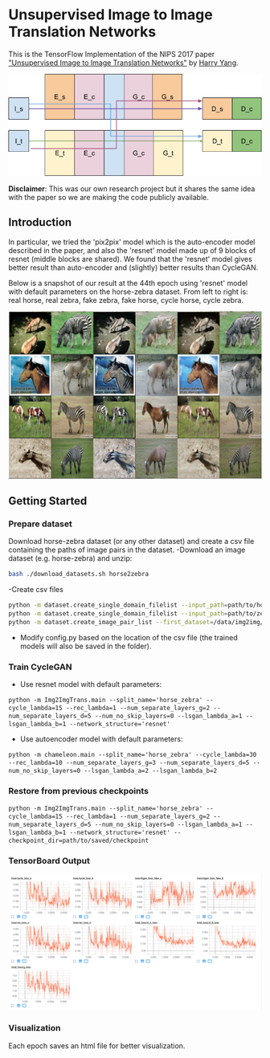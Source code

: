 # Unsupervised Image to Image Translation Networks
This is the TensorFlow Implementation of the NIPS 2017 paper ["Unsupervised Image to Image Translation Networks"](https://arxiv.org/abs/1703.00848) by [Harry Yang](http://www.harryyang.org). 

![network](figs/network.jpg "The network structure")

**Disclaimer**: This was our own research project but it shares the same idea with the paper so we are making the code publicly available.

## Introduction

In particular, we tried the 'pix2pix' model which is the auto-encoder model described in the paper, and also the 'resnet' model made up of 9 blocks of resnet (middle blocks are shared). We found that the 'resnet' model gives better result than auto-encoder and (slightly) better results than CycleGAN.

Below is a snapshot of our result at the 44th epoch using 'resnet' model with default parameters on the horse-zebra dataset. From left to right is: real horse, real zebra, fake zebra, fake horse, cycle horse, cycle zebra.

![result](figs/result.jpg "The network structure")

## Getting Started
### Prepare dataset

Download horse-zebra dataset (or any other dataset) and create a csv file containing the paths of image pairs in the dataset. 
-Download an image dataset (e.g. horse-zebra) and unzip:
```bash
bash ./download_datasets.sh horse2zebra
```
-Create csv files
```bash
python -m dataset.create_single_domain_filelist --input_path=path/to/horse/train --output_file=/data/img2img/horse.csv
python -m dataset.create_single_domain_filelist --input_path=path/to/zebra/train --output_file=/data/img2img/zebra.csv
python -m dataset.create_image_pair_list --first_dataset=/data/img2img/horse.csv --second_dataset=/data/img2img/zebra.csv --output_file=/data/img2img/horse_zebra.csv
```
* Modify config.py based on the location of the csv file (the trained models will also be saved in the folder).

### Train CycleGAN

* Use resnet model with default parameters:
```
python -m Img2ImgTrans.main --split_name='horse_zebra' --cycle_lambda=15 --rec_lambda=1 --num_separate_layers_g=2 --num_separate_layers_d=5 --num_no_skip_layers=0 --lsgan_lambda_a=1 --lsgan_lambda_b=1 --network_structure='resnet'
```
* Use autoencoder model with default parameters:
```
python -m chameleon.main --split_name='horse_zebra' --cycle_lambda=30 --rec_lambda=10 --num_separate_layers_g=3 --num_separate_layers_d=5 --num_no_skip_layers=0 --lsgan_lambda_a=2 --lsgan_lambda_b=2
```

### Restore from previous checkpoints
```
python -m Img2ImgTrans.main --split_name='horse_zebra' --cycle_lambda=15 --rec_lambda=1 --num_separate_layers_g=2 --num_separate_layers_d=5 --num_no_skip_layers=0 --lsgan_lambda_a=1 --lsgan_lambda_b=1 --network_structure='resnet' --checkpoint_dir=path/to/saved/checkpoint
```

### TensorBoard Output

![tensorboard](figs/tensorboard.png "The tensorboard output")

### Visualization
Each epoch saves an html file for better visualization.